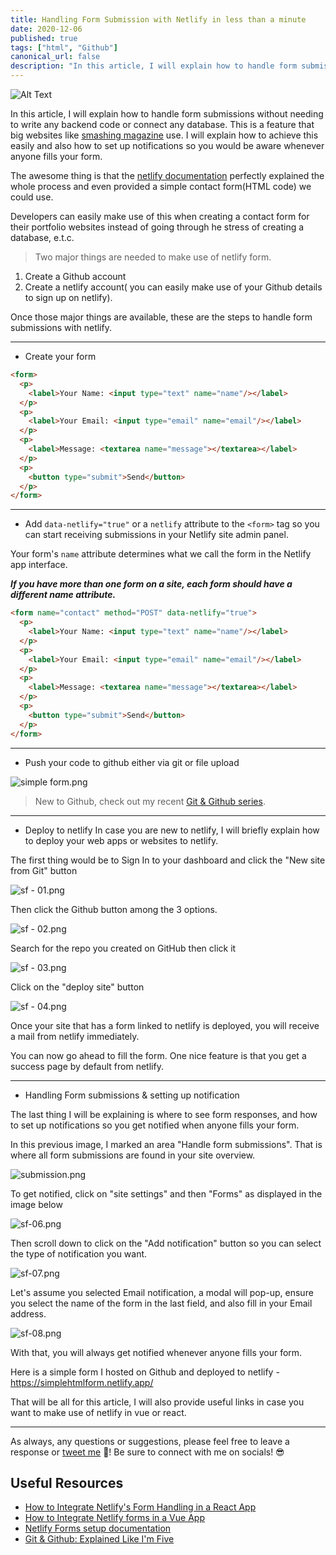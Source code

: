 ```yaml
---
title: Handling Form Submission with Netlify in less than a minute
date: 2020-12-06
published: true
tags: ["html", "Github"]
canonical_url: false
description: "In this article, I will explain how to handle form submissions without needing to write any backend code or connect any database. I will explain how to achieve this easily and also how to set up notifications so you would be aware whenever anyone fills your form."
---
```


![Alt Text](https://dev-to-uploads.s3.amazonaws.com/uploads/articles/nsv7omjikwbcbyfloxv3.jpg)

In this article, I will explain how to handle form submissions without needing to write any backend code or connect any database. This is a feature that big websites like [smashing magazine](https://www.smashingmagazine.com/contact/) use.
I will explain how to achieve this easily and also how to set up notifications so you would be aware whenever anyone fills your form.

The awesome thing is that the [netlify documentation](https://docs.netlify.com/forms/setup/) perfectly explained the whole process and even provided a simple contact form(HTML code) we could use.

Developers can easily make use of this when creating a contact form for their portfolio websites instead of going through he stress of creating a database, e.t.c.

> Two major things are needed to make use of netlify form.

1. Create a Github account
2. Create a netlify account( you can easily make use of your Github details to sign up on netlify).

Once those major things are available, these are the steps to handle form submissions with netlify.

---

- Create your form

```html
<form>
  <p>
    <label>Your Name: <input type="text" name="name"/></label>
  </p>
  <p>
    <label>Your Email: <input type="email" name="email"/></label>
  </p>
  <p>
    <label>Message: <textarea name="message"></textarea></label>
  </p>
  <p>
    <button type="submit">Send</button>
  </p>
</form>
```

---

- Add `data-netlify="true"` or a `netlify` attribute to the `<form>` tag so you can start receiving submissions in your Netlify site admin panel.

Your form's `name` attribute determines what we call the form in the Netlify app interface.

_**If you have more than one form on a site, each form should have a different name attribute.**_

```html
<form name="contact" method="POST" data-netlify="true">
  <p>
    <label>Your Name: <input type="text" name="name"/></label>
  </p>
  <p>
    <label>Your Email: <input type="email" name="email"/></label>
  </p>
  <p>
    <label>Message: <textarea name="message"></textarea></label>
  </p>
  <p>
    <button type="submit">Send</button>
  </p>
</form>
```

---

- Push your code to github either via git or file upload

![simple form.png](https://cdn.hashnode.com/res/hashnode/image/upload/v1605773378393/zqMNowWAA.png)

> New to Github, check out my recent [Git & Github series](https://dev.to/olawanle_joel/git-github-explained-like-i-m-five-58f2).

---

- Deploy to netlify
  In case you are new to netlify, I will briefly explain how to deploy your web apps or websites to netlify.

The first thing would be to Sign In to your dashboard and click the "New site from Git" button

![sf - 01.png](https://cdn.hashnode.com/res/hashnode/image/upload/v1605774372141/zbLOyZJw6.png)

Then click the Github button among the 3 options.

![sf - 02.png](https://cdn.hashnode.com/res/hashnode/image/upload/v1605774519065/HSATR1HET.png)

Search for the repo you created on GitHub then click it

![sf - 03.png](https://cdn.hashnode.com/res/hashnode/image/upload/v1605774565849/btS44mAqE.png)

Click on the "deploy site" button

![sf - 04.png](https://cdn.hashnode.com/res/hashnode/image/upload/v1605774624862/ppXpEhS7l.png)

Once your site that has a form linked to netlify is deployed, you will receive a mail from netlify immediately.

You can now go ahead to fill the form. One nice feature is that you get a success page by default from netlify.

---

- Handling Form submissions & setting up notification

The last thing I will be explaining is where to see form responses, and how to set up notifications so you get notified when anyone fills your form.

In this previous image, I marked an area "Handle form submissions". That is where all form submissions are found in your site overview.

![submission.png](https://cdn.hashnode.com/res/hashnode/image/upload/v1605776068001/yLMtxPk2r.png)

To get notified, click on "site settings" and then "Forms" as displayed in the image below

![sf-06.png](https://cdn.hashnode.com/res/hashnode/image/upload/v1605776176571/t-AvfafuF.png)

Then scroll down to click on the "Add notification" button so you can select the type of notification you want.

![sf-07.png](https://cdn.hashnode.com/res/hashnode/image/upload/v1605776476978/jmEwHuyiN.png)

Let's assume you selected Email notification, a modal will pop-up, ensure you select the name of the form in the last field, and also fill in your Email address.

![sf-08.png](https://cdn.hashnode.com/res/hashnode/image/upload/v1605776649965/fcqwOnzDy.png)

With that, you will always get notified whenever anyone fills your form.

Here is a simple form I hosted on Github and deployed to netlify - https://simplehtmlform.netlify.app/

That will be all for this article, I will also provide useful links in case you want to make use of netlify in vue or react.

---

As always, any questions or suggestions, please feel free to leave a response or [tweet me](https://twitter.com/olawanle_joel) 🤭! Be sure to connect with me on socials! 😎

## Useful Resources

- [How to Integrate Netlify's Form Handling in a React App](https://www.netlify.com/blog/2017/07/19/how-to-integrate-netlifys-form-handling-in-a-react-app/?_ga=2.209356502.552972967.1605703463-1010050238.1602452458)
- [How to Integrate Netlify forms in a Vue App](https://www.netlify.com/blog/2018/09/07/how-to-integrate-netlify-forms-in-a-vue-app/?_ga=2.210346833.552972967.1605703463-1010050238.1602452458)
- [Netlify Forms setup documentation](https://docs.netlify.com/forms/setup)
- [Git & Github: Explained Like I'm Five](https://dev.to/olawanle_joel/git-github-explained-like-i-m-five-58f2)
